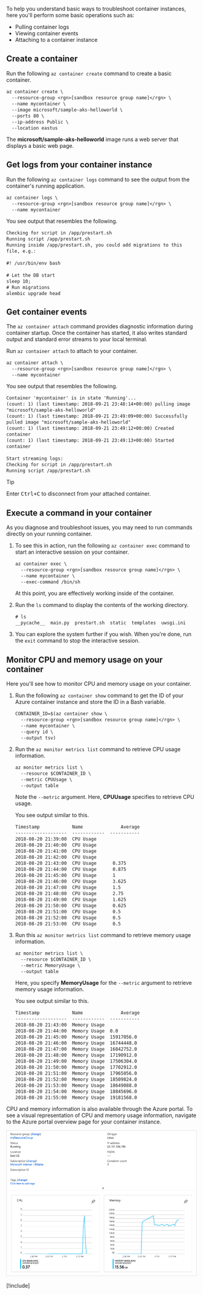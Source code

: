 To help you understand basic ways to troubleshoot container instances, here you'll perform some basic operations such as:

* Pulling container logs
* Viewing container events
* Attaching to a container instance

## Create a container

Run the following `az container create` command to create a basic container.

```azurecli
az container create \
  --resource-group <rgn>[sandbox resource group name]</rgn> \
  --name mycontainer \
  --image microsoft/sample-aks-helloworld \
  --ports 80 \
  --ip-address Public \
  --location eastus
```

The **microsoft/sample-aks-helloworld** image runs a web server that displays a basic web page.

## Get logs from your container instance

Run the following `az container logs` command to see the output from the container's running application.

```azurecli
az container logs \
  --resource-group <rgn>[sandbox resource group name]</rgn> \
  --name mycontainer
```

You see output that resembles the following.

```output
Checking for script in /app/prestart.sh
Running script /app/prestart.sh
Running inside /app/prestart.sh, you could add migrations to this file, e.g.:

#! /usr/bin/env bash

# Let the DB start
sleep 10;
# Run migrations
alembic upgrade head
```

## Get container events

The `az container attach` command provides diagnostic information during container startup. Once the container has started, it also writes standard output and standard error streams to your local terminal.

Run `az container attach` to attach to your container.

```azurecli
az container attach \
  --resource-group <rgn>[sandbox resource group name]</rgn> \
  --name mycontainer
```

You see output that resembles the following.

```output
Container 'mycontainer' is in state 'Running'...
(count: 1) (last timestamp: 2018-09-21 23:48:14+00:00) pulling image "microsoft/sample-aks-helloworld"
(count: 1) (last timestamp: 2018-09-21 23:49:09+00:00) Successfully pulled image "microsoft/sample-aks-helloworld"
(count: 1) (last timestamp: 2018-09-21 23:49:12+00:00) Created container
(count: 1) (last timestamp: 2018-09-21 23:49:13+00:00) Started container

Start streaming logs:
Checking for script in /app/prestart.sh
Running script /app/prestart.sh
```

> [!TIP]
> Enter <kbd>Ctrl+C</kbd> to disconnect from your attached container.

## Execute a command in your container

As you diagnose and troubleshoot issues, you may need to run commands directly on your running container.

1. To see this in action, run the following `az container exec` command to start an interactive session on your container.

    ```azurecli
    az container exec \
      --resource-group <rgn>[sandbox resource group name]</rgn> \
      --name mycontainer \
      --exec-command /bin/sh
    ```

    At this point, you are effectively working inside of the container.

1. Run the `ls` command to display the contents of the working directory.

    ```output
    # ls
    __pycache__  main.py  prestart.sh  static  templates  uwsgi.ini
    ```

1. You can explore the system further if you wish. When you're done, run the `exit` command to stop the interactive session.

## Monitor CPU and memory usage on your container

Here you'll see how to monitor CPU and memory usage on your container.

1. Run the following `az container show` command to get the ID of your Azure container instance and store the ID in a Bash variable.

    ```azurecli
    CONTAINER_ID=$(az container show \
      --resource-group <rgn>[sandbox resource group name]</rgn> \
      --name mycontainer \
      --query id \
      --output tsv)
    ```

1. Run the `az monitor metrics list` command to retrieve CPU usage information.

    ```azurecli
    az monitor metrics list \
      --resource $CONTAINER_ID \
      --metric CPUUsage \
      --output table
    ```

    Note the `--metric` argument. Here, **CPUUsage** specifies to retrieve CPU usage.

    You see output similar to this.

    ```output
    Timestamp            Name              Average
    -------------------  ------------  -----------
    2018-08-20 21:39:00  CPU Usage
    2018-08-20 21:40:00  CPU Usage
    2018-08-20 21:41:00  CPU Usage
    2018-08-20 21:42:00  CPU Usage
    2018-08-20 21:43:00  CPU Usage      0.375
    2018-08-20 21:44:00  CPU Usage      0.875
    2018-08-20 21:45:00  CPU Usage      1
    2018-08-20 21:46:00  CPU Usage      3.625
    2018-08-20 21:47:00  CPU Usage      1.5
    2018-08-20 21:48:00  CPU Usage      2.75
    2018-08-20 21:49:00  CPU Usage      1.625
    2018-08-20 21:50:00  CPU Usage      0.625
    2018-08-20 21:51:00  CPU Usage      0.5
    2018-08-20 21:52:00  CPU Usage      0.5
    2018-08-20 21:53:00  CPU Usage      0.5
    ```

1. Run this `az monitor metrics list` command to retrieve memory usage information.

    ```azurecli
    az monitor metrics list \
      --resource $CONTAINER_ID \
      --metric MemoryUsage \
      --output table
    ```

    Here, you specify **MemoryUsage** for the `--metric` argument to retrieve memory usage information.

    You see output similar to this.

    ```output
    Timestamp            Name              Average
    -------------------  ------------  -----------
    2018-08-20 21:43:00  Memory Usage
    2018-08-20 21:44:00  Memory Usage  0.0
    2018-08-20 21:45:00  Memory Usage  15917056.0
    2018-08-20 21:46:00  Memory Usage  16744448.0
    2018-08-20 21:47:00  Memory Usage  16842752.0
    2018-08-20 21:48:00  Memory Usage  17190912.0
    2018-08-20 21:49:00  Memory Usage  17506304.0
    2018-08-20 21:50:00  Memory Usage  17702912.0
    2018-08-20 21:51:00  Memory Usage  17965056.0
    2018-08-20 21:52:00  Memory Usage  18509824.0
    2018-08-20 21:53:00  Memory Usage  18649088.0
    2018-08-20 21:54:00  Memory Usage  18845696.0
    2018-08-20 21:55:00  Memory Usage  19181568.0
    ```

CPU and memory information is also available through the Azure portal. To see a visual representation of CPU and memory usage information, navigate to the Azure portal overview page for your container instance.

![Azure portal view of Azure Container Instances CPU and memory usage information](../media/6-cpu-memory.png)

[!include[](../../../includes/azure-sandbox-cleanup.md)]
